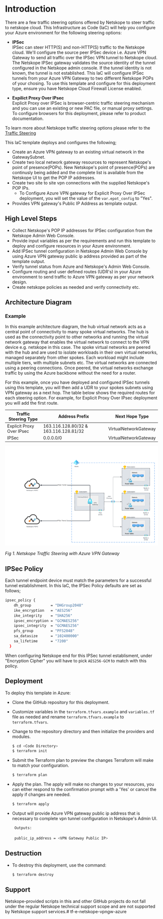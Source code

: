 # Introduction

There are a few traffic steering options offered by Netskope to steer traffic to netskope cloud. This Infrastructure as Code (IaC) will help you configure your Azure environment for the following steering options:

- **IPSec** <br>
IPSec can steer HTTP(S) and non-HTTP(S) traffic to the Netskope cloud. We'll configure the source peer IPSec device i.e. Azure VPN Gateway to send all traffic over the IPSec VPN tunnel to Netskope cloud. The Netskope IPSec gateway validates the source identity of the tunnel configured in the Netskope admin console. If the tunnel identity is not known, the tunnel is not established. This IaC will configure IPSec tunnels from your Azure VPN Gateway to two different Netskope POPs of your chosing. To use this template and configure for this deployment type, ensure you have Netskope Cloud Firewall License enabled.

- **Expilict Proxy Over IPsec** <br>
Explicit Proxy over IPSec is browser-centric traffic steering mechanism and you can use an existing or new PAC file, or manual proxy settings. To configure browsers for this deployment, please refer to product documentation. 

To learn more about Netskope traffic steering options please refer to the [Traffic Steering](https://docs.netskope.com/en/traffic-steering.html)

This IaC template deploys and configures the following;

- Create an Azure VPN gateway to an existing virtual network in the GatewaySubnet.
- Create two local network gateway resources to represent Netskope's point of presence(POPs). New Netskope's point of presence(POPs) are continusly being added and the complete list is available from the Netskope UI to get the POP IP addresses.
- Create two site to site vpn connections with the supplied Netskope's POP IPs. 
   - To Configure Azure VPN gateway for Explicit Proxy Over IPSec deployment, you will set the value of the ` var.epot_config ` to "Yes".
- Provides VPN gateway's Public IP Address as template output.

## High Level Steps

- Collect Netskope's POP IP addresses for IPSec configuration from the Netskope Admin Web Console.
- Provide input variables as per the requirements and run this template to deploy and configure resources in your Azure environment.
- Add IPSec tunnel configuration in Netskope Admin Web Console by using Azure VPN gateway public ip address provided as part of the template output. 
- Verify tunnel status from Azure and Netskope's Admin Web Console.
- Configure routing and user defined routes (UDR's) in your Azure environment to send traffic to Azure VPN gateway as per your network design.
- Create netskope policies as needed and verify connectivity etc.

## Architecture Diagram

### Example
In this example architecture diagram, the hub virtual network acts as a central point of connectivity to many spoke virtual networks. The hub is used as the connectivity point to other networks and running the virtual network gateway that enables the virtual network to connect to the VPN device e.g. netskope in this case. The spoke virtual networks are peered with the hub and are used to isolate workloads in their own virtual networks, managed separately from other spokes. Each workload might include multiple tiers, with multiple subnets etc. The virtual networks are connected using a peering connections. Once peered, the virtual networks exchange traffic by using the Azure backbone without the need for a router. 

For this example, once you have deployed and configured IPSec tunnels using this template, you will then add a UDR to your spokes subnets using VPN gateway as a next hop. The table below shows the required routes for each steering option. For example, for Explicit Proxy Over IPsec deployment you will add the first route.


|   Traffic Steering Type      |          Address Prefix              |   Next Hope Type      |
| ---------------------------- | ------------------------------------ | --------------------- |
| Explicit Proxy Over IPsec    | 163.116.128.80/32 & 163.116.128.81/32| VirtualNetworkGateway |
| IPSec                        | 0.0.0.0/0                            | VirtualNetworkGateway |


![](.//images/azure-vpngw.png)

*Fig 1. Netskope Traffic Steering with Azure VPN Gateway*

## IPSec Policy

Each tunnel endpoint device must match the parameters for a successful tunnel establishment. In this IaC, the IPSec Policy defaults are set as follows;

``` sh
ipsec_policy {
    dh_group         = "DHGroup2048"
    ike_encryption   = "AES256"
    ike_integrity    = "SHA256"
    ipsec_encryption = "GCMAES256"
    ipsec_integrity  = "GCMAES256"
    pfs_group        = "PFS2048"
    sa_datasize      = "102400000"
    sa_lifetime      = "7200"
  }

```
When configuring Netskope end for this IPSec tunnel establisment, under "Encryption Cipher" you will have to pick `AES256-GCM` to match with this policy.

## Deployment

To deploy this template in Azure:
- Clone the GitHub repository for this deployment.
- Customize variables in the `terraform.tfvars.example` and `variables.tf` file as needed and rename `terraform.tfvars.example` to `terraform.tfvars`.
- Change to the repository directory and then initialize the providers and modules.

   ```sh
   $ cd <Code Directory>
   $ terraform init
    ```

- Submit the Terraform plan to preview the changes Terraform will make to match your configuration.
   ```sh
   $ terraform plan
   ```
- Apply the plan. The apply will make no changes to your resources, you can either respond to the confirmation prompt with a 'Yes' or cancel the apply if changes are needed.
   ```sh
   $ terraform apply
   ```
- Output will provide Azure VPN gateway public ip address that is necessary to complete vpn tunnel configuration in Netskope's Admin UI.

   ```sh
    Outputs:

    public_ip_address = <VPN Gateway Public IP>

   ```

## Destruction
- To destroy this deployment, use the command:
   ```sh
   $ terraform destroy
   ```

## Support
Netskope-provided scripts in this and other GitHub projects do not fall under the regular Netskope technical support scope and are not supported by Netskope support services.# tf-e-netskope-vpngw-azure
